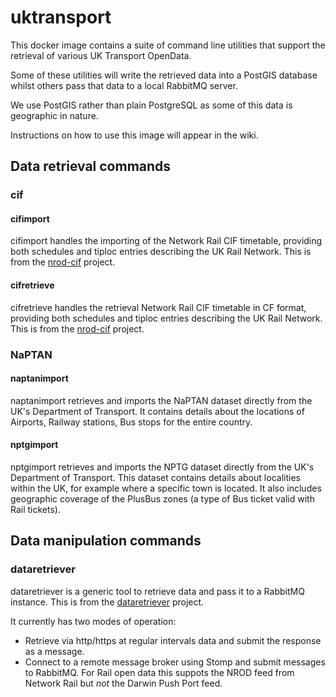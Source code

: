 # uktransport

This docker image contains a suite of command line utilities that support the retrieval of various UK Transport OpenData.

Some of these utilities will write the retrieved data into a PostGIS database whilst others pass that data to a local RabbitMQ server.

We use PostGIS rather than plain PostgreSQL as some of this data is geographic in nature.

Instructions on how to use this image will appear in the wiki.

## Data retrieval commands

### cif
#### cifimport
cifimport handles the importing of the Network Rail CIF timetable, providing both schedules and tiploc
entries describing the UK Rail Network. This is from the [nrod-cif](https://github.com/peter-mount/nrod-cif) project.

#### cifretrieve
cifretrieve handles the retrieval Network Rail CIF timetable in CF format, providing both schedules and tiploc
entries describing the UK Rail Network. This is from the [nrod-cif](https://github.com/peter-mount/nrod-cif) project.

### NaPTAN
#### naptanimport
naptanimport retrieves and imports the NaPTAN dataset directly from the UK's Department of Transport.
It contains details about the locations of Airports, Railway stations, Bus stops for the entire country.

#### nptgimport
nptgimport retrieves and imports the NPTG dataset directly from the UK's Department of Transport.
This dataset contains details about localities within the UK, for example where a specific town is located.
It also includes geographic coverage of the  PlusBus zones (a type of Bus ticket valid with Rail tickets).

## Data manipulation commands

### dataretriever

dataretriever is a generic tool to retrieve data and pass it to a RabbitMQ instance.
This is from the [dataretriever](https://github.com/peter-mount/dataretriever) project.

It currently has two modes of operation:
* Retrieve via http/https at regular intervals data and submit the response as a message.
* Connect to a remote message broker using Stomp and submit messages to RabbitMQ. For Rail open data this suppots the NROD feed from Network Rail but *not* the Darwin Push Port feed.

